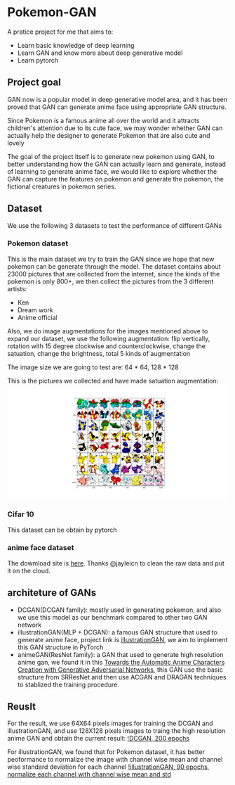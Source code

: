 # Pokemon-GAN

A pratice project for me that aims to:

- Learn basic knowledge of deep learning
- Learn GAN and know more about deep generative model
- Learn pytorch

## Project goal

GAN now is a popular model in deep generative model area, and it has been proved that GAN can generate anime face using appropriate GAN structure. 

Since Pokemon is a famous anime all over the world and it attracts children's attention due to its cute face, we may wonder whether GAN can actually help the designer to generate Pokemon that are also cute and lovely

The goal of the project itself is to generate new pokemon using GAN, to better understanding how the GAN can actually learn and generate, instead of learning to generate anime face, we would like to explore whether the GAN can capture the features on pokemon and generate the pokemon, the fictional creatures in pokemon series.

## Dataset

We use the following 3 datasets to test the performance of different GANs

### Pokemon dataset

This is the main dataset we try to train the GAN since we hope that new pokemon can be generate through the model. The dataset contains about 23000 pictures that are collected from the internet, since the kinds of the pokemon is only 800+, we then collect the pictures from the 3 different artists:

- Ken
- Dream work
- Anime official

Also, we do image augmentations for the images mentioned above to expand our dataset, we use the following augmentation: flip vertically, rotation with 15 degree clockwise and counterclockwise, change the satuation, change the brightness, total 5 kinds of augmentation

The image size we are going to test are: 64 * 64, 128 * 128

This is the pictures we collected and have made satuation augmentation:
![dateset examples](img/ori.png)

### Cifar 10

This dataset can be obtain by pytorch

### anime face dataset

The dowmload site is [here](https://github.com/jayleicn/animeGAN). Thanks @jayleicn to clean the raw data and put it on the cloud.

## architeture of GANs

- DCGAN(DCGAN family): mostly used in generating pokemon, and also we use this model as our benchmark compared to other two GAN network
- illustrationGAN(MLP + DCGAN): a famous GAN structure that used to generate anime face, project link is [illustrationGAN](https://github.com/tdrussell/IllustrationGAN), we aim to implement this GAN structure in PyTorch
- animeGAN(ResNet family): a GAN that used to generate high resolution anime gan, we found it in this [Towards the Automatic Anime Characters Creation with Generative Adversarial Networks](https://arxiv.org/pdf/1708.05509.pdf), this GAN use the basic structure from SRResNet and then use ACGAN and DRAGAN techniques to stablized the training procedure.

## Reuslt

For the result, we use 64X64 pixels images for training the DCGAN and illustrationGAN, and use 128X128 pixels images to traing the high resolution anime GAN and obtain the current result:
[!DCGAN, 200 epochs](img/dcgan_e50_149.png)

For illustrationGAN, we found that for Pokemon dataset, it has better peoformance to normalize the image with channel wise mean and channel wise standard deviation for each channel
[!illustrationGAN, 90 epochs, normalize each channel with channel wise mean and std](img/illus_gan_nm_e50_e40.png)